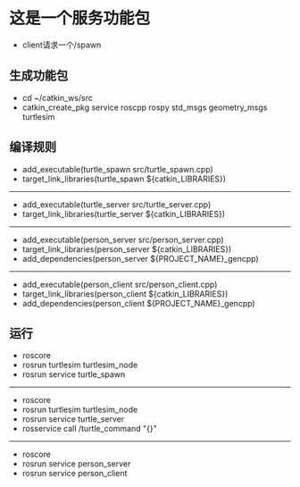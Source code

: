 # 这是一个服务功能包
* client请求一个/spawn

## 生成功能包
* cd ~/catkin_ws/src
* catkin_create_pkg service roscpp rospy std_msgs geometry_msgs turtlesim

## 编译规则
* add_executable(turtle_spawn src/turtle_spawn.cpp)
* target_link_libraries(turtle_spawn ${catkin_LIBRARIES})
---
* add_executable(turtle_server src/turtle_server.cpp)
* target_link_libraries(turtle_server ${catkin_LIBRARIES})
---
* add_executable(person_server src/person_server.cpp)
* target_link_libraries(person_server ${catkin_LIBRARIES})
* add_dependencies(person_server ${PROJECT_NAME}_gencpp)
---
* add_executable(person_client src/person_client.cpp)
* target_link_libraries(person_client ${catkin_LIBRARIES})
* add_dependencies(person_client ${PROJECT_NAME}_gencpp)

## 运行
* roscore
* rosrun turtlesim turtlesim_node
* rosrun service turtle_spawn
---
* roscore
* rosrun turtlesim turtlesim_node
* rosrun service turtle_server
* rosservice call /turtle_command "{}"
---
* roscore
* rosrun service person_server
* rosrun service person_client
